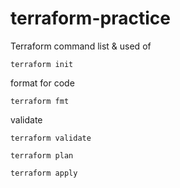 # terraform-practice


Terraform command list & used of
```
terraform init
```

format for code
```
terraform fmt
```

validate
```
terraform validate
```

```
terraform plan
```

```
terraform apply
```

